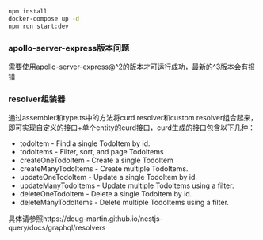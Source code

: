 ```bash
npm install
docker-compose up -d
npm run start:dev
```
### apollo-server-express版本问题
需要使用apollo-server-express@^2的版本才可运行成功，最新的^3版本会有报错

### resolver组装器
通过assembler和type.ts中的方法将curd resolver和custom resolver组合起来，即可实现自定义的接口+单个entity的curd接口，curd生成的接口包含以下几种：
- todoItem - Find a single TodoItem by id.
- todoItems - Filter, sort, and page TodoItems
- createOneTodoItem - Create a single TodoItem
- createManyTodoItems - Create multiple TodoItems.
- updateOneTodoItem - Update a single TodoItem by id.
- updateManyTodoItems - Update multiple TodoItems using a filter.
- deleteOneTodoItem - Delete a single TodoItem by id.
- deleteManyTodoItems - Delete multiple TodoItems using a filter.


具体请参照https://doug-martin.github.io/nestjs-query/docs/graphql/resolvers